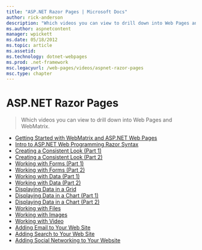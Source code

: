 ```yaml
---
title: "ASP.NET Razor Pages | Microsoft Docs"
author: rick-anderson
description: "Which videos you can view to drill down into Web Pages and WebMatrix."
ms.author: aspnetcontent
manager: wpickett
ms.date: 05/18/2012
ms.topic: article
ms.assetid: 
ms.technology: dotnet-webpages
ms.prod: .net-framework
msc.legacyurl: /web-pages/videos/aspnet-razor-pages
msc.type: chapter
---
```

ASP.NET Razor Pages
====================
> Which videos you can view to drill down into Web Pages and WebMatrix.


- [Getting Started with WebMatrix and ASP.NET Web Pages](getting-started-with-webmatrix-and-aspnet-web-pages.md)
- [Intro to ASP.NET Web Programming Razor Syntax](introduction-to-aspnet-web-programming-using-the-razor-syntax.md)
- [Creating a Consistent Look (Part 1)](creating-a-consistent-look-part-1.md)
- [Creating a Consistent Look (Part 2)](creating-a-consistent-look-part-2.md)
- [Working with Forms (Part 1)](working-with-forms-part-1.md)
- [Working with Forms (Part 2)](working-with-forms-part-2.md)
- [Working with Data (Part 1)](working-with-data-part-1.md)
- [Working with Data (Part 2)](working-with-data-part-2.md)
- [Displaying Data in a Grid](displaying-data-in-a-grid.md)
- [Displaying Data in a Chart (Part 1)](displaying-data-in-a-chart-part-1.md)
- [Displaying Data in a Chart (Part 2)](displaying-data-in-a-chart-part-2.md)
- [Working with Files](working-with-files.md)
- [Working with Images](working-with-images.md)
- [Working with Video](working-with-video.md)
- [Adding Email to Your Web Site](adding-email-to-your-web-site.md)
- [Adding Search to Your Web Site](adding-search-to-your-web-site.md)
- [Adding Social Networking to Your Website](adding-social-networking-to-your-website.md)